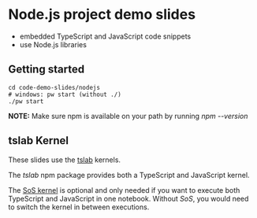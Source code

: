 # Node.js project demo slides
* embedded TypeScript and JavaScript code snippets
* use Node.js libraries

## Getting started

```shell
cd code-demo-slides/nodejs
# windows: pw start (without ./)
./pw start
```

<div class="alert alert-block alert-info">
    <b>NOTE:</b> Make sure npm is available on your path by running <em>npm --version</em></div>

## tslab Kernel
These slides use the [tslab](https://github.com/yunabe/tslab) kernels.

The _tslab_ npm package provides both a TypeScript and JavaScript kernel. 

The [SoS kernel](https://github.com/vatlab/SOS) is optional and only needed if you want to execute both
TypeScript and JavaScript in one notebook. Without _SoS_, you would need to switch the kernel in between executions. 
